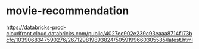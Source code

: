 # movie-recommendation

https://databricks-prod-cloudfront.cloud.databricks.com/public/4027ec902e239c93eaaa8714f173bcfc/1039068347590276/267129819893824/5059199660305585/latest.html
